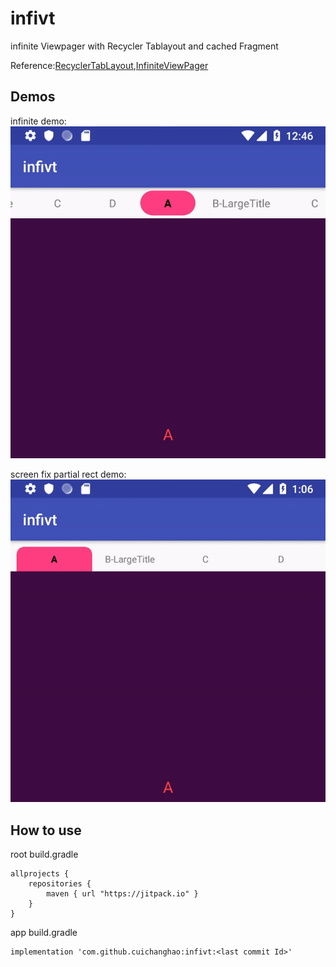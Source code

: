 # infivt
infinite Viewpager with Recycler Tablayout and cached Fragment

Reference:[RecyclerTabLayout](https://github.com/nshmura/RecyclerTabLayout),[InfiniteViewPager](https://github.com/antonyt/InfiniteViewPager)

## Demos
infinite demo:
![demo](demo/ezgif.com-crop.gif)

screen fix partial rect demo:
![demo](demo/ezgif.com-crop_fix.gif)

## How to use
root build.gradle


```
allprojects {
    repositories {
        maven { url "https://jitpack.io" }
    }
}
```

app build.gradle

```
implementation 'com.github.cuichanghao:infivt:<last commit Id>'
```
